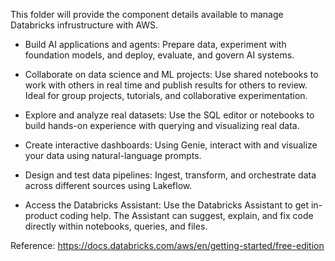 This folder will provide the component details available to manage Databricks infrustructure with AWS.

- Build AI applications and agents: Prepare data, experiment with foundation models, and deploy, evaluate, and govern AI systems.

- Collaborate on data science and ML projects: Use shared notebooks to work with others in real time and publish results for others to review. Ideal for group projects, tutorials, and collaborative experimentation.

- Explore and analyze real datasets: Use the SQL editor or notebooks to build hands-on experience with querying and visualizing real data.

- Create interactive dashboards: Using Genie, interact with and visualize your data using natural-language prompts.

- Design and test data pipelines: Ingest, transform, and orchestrate data across different sources using Lakeflow.

- Access the Databricks Assistant: Use the Databricks Assistant to get in-product coding help. The Assistant can suggest, explain, and fix code directly within notebooks, queries, and files.


Reference: https://docs.databricks.com/aws/en/getting-started/free-edition


